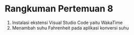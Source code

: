 # Rangkuman Pertemuan 8

1. Instalasi ekstensi Visual Studio Code yaitu WakaTime
2. Menambah suhu Fahrenheit pada aplikasi konversi suhu

